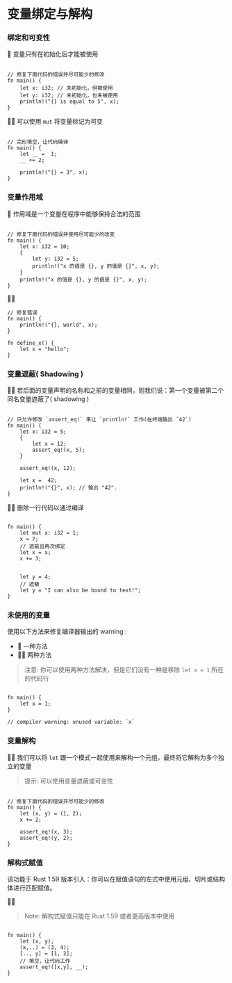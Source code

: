 # 变量绑定与解构

### 绑定和可变性
🌟 变量只有在初始化后才能被使用

```rust,editable

// 修复下面代码的错误并尽可能少的修改
fn main() {
    let x: i32; // 未初始化，但被使用
    let y: i32; // 未初始化，也未被使用
    println!("{} is equal to 5", x); 
}
```

🌟🌟 可以使用 `mut` 将变量标记为可变
```rust,editable

// 完形填空，让代码编译
fn main() {
    let __ =  1;
    __ += 2; 
    
    println!("{} = 3", x); 
}
```

### 变量作用域
🌟 作用域是一个变量在程序中能够保持合法的范围

```rust,editable

// 修复下面代码的错误并使用尽可能少的改变
fn main() {
    let x: i32 = 10;
    {
        let y: i32 = 5;
        println!("x 的值是 {}, y 的值是 {}", x, y);
    }
    println!("x 的值是 {}, y 的值是 {}", x, y); 
}
```

🌟🌟 

```rust,editable
// 修复错误
fn main() {
    println!("{}, world", x); 
}

fn define_x() {
    let x = "hello";
}
```

### 变量遮蔽( Shadowing )
🌟🌟 若后面的变量声明的名称和之前的变量相同，则我们说：第一个变量被第二个同名变量遮蔽了( shadowing )

```rust,editable

// 只允许修改 `assert_eq!` 来让 `println!` 工作(在终端输出 `42`)
fn main() {
    let x: i32 = 5;
    {
        let x = 12;
        assert_eq!(x, 5);
    }

    assert_eq!(x, 12);

    let x =  42;
    println!("{}", x); // 输出 "42".
}
```

🌟🌟 删除一行代码以通过编译
```rust,editable

fn main() {
    let mut x: i32 = 1;
    x = 7;
    // 遮蔽且再次绑定
    let x = x; 
    x += 3;


    let y = 4;
    // 遮蔽
    let y = "I can also be bound to text!"; 
}
```

### 未使用的变量
使用以下方法来修复编译器输出的 warning :

- 🌟  一种方法
- 🌟🌟  两种方法

> 注意: 你可以使用两种方法解决，但是它们没有一种是移除 `let x = 1` 所在的代码行

```rust,editable

fn main() {
    let x = 1; 
}

// compiler warning: unused variable: `x`
```

### 变量解构
🌟🌟 我们可以将 `let` 跟一个模式一起使用来解构一个元组，最终将它解构为多个独立的变量

> 提示: 可以使用变量遮蔽或可变性

```rust,editable

// 修复下面代码的错误并尽可能少的修改
fn main() {
    let (x, y) = (1, 2);
    x += 2;

    assert_eq!(x, 3);
    assert_eq!(y, 2);
}
```

### 解构式赋值
该功能于 Rust 1.59 版本引入：你可以在赋值语句的左式中使用元组、切片或结构体进行匹配赋值。

🌟🌟

> Note: 解构式赋值只能在 Rust 1.59 或者更高版本中使用

```rust,editable

fn main() {
    let (x, y);
    (x,..) = (3, 4);
    [.., y] = [1, 2];
    // 填空，让代码工作
    assert_eq!([x,y], __);
} 
```